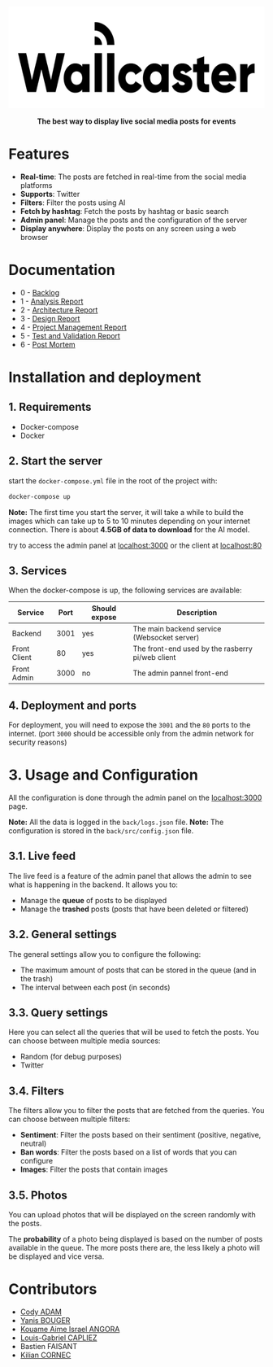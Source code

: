 
<!-- center image banner -->

<p align="center">
  <img src="doc/assets/banner.png" alt="Logo" height="200">
</p>
<p align="center">
    <b>The best way to display live social media posts for events</b>
</p>

# Features

- **Real-time**: The posts are fetched in real-time from the social media platforms
- **Supports**: Twitter
- **Filters**: Filter the posts using AI
- **Fetch by hashtag**: Fetch the posts by hashtag or basic search
- **Admin panel**: Manage the posts and the configuration of the server
- **Display anywhere**: Display the posts on any screen using a web browser

# Documentation 

- 0 - [Backlog](doc/backlog.md)
- 1 - [Analysis Report](doc/analysis-report.md)
- 2 - [Architecture Report](doc/architecture-report.md)
- 3 - [Design Report](doc/design-report.md)
- 4 - [Project Management Report](doc/management-report.md)
- 5 - [Test and Validation Report](doc/test-report.md)
- 6 - [Post Mortem](doc/post-mortem.md)

# Installation and deployment

## 1. Requirements

- Docker-compose
- Docker

## 2. Start the server

start the `docker-compose.yml` file in the root of the project with:

```bash
docker-compose up
```

**Note:** The first time you start the server, it will take a while to build the images which can take up to 5 to 10 minutes depending on your internet connection. There is about **4.5GB of data to download** for the AI model.

try to access the admin panel at [localhost:3000](http://localhost:3000)
or the client at [localhost:80](http://localhost:80)

## 3. Services

When the docker-compose is up, the following services are available:

| Service      | Port | Should expose | Description                                      |
| ------------ | ---- | ------------- | ------------------------------------------------ |
| Backend      | 3001 | yes           | The main backend service (Websocket server)      |
| Front Client | 80   | yes           | The front-end used by the rasberry pi/web client |
| Front Admin  | 3000 | no            | The admin pannel front-end                       |

## 4. Deployment and ports

For deployment, you will need to expose the `3001` and the `80` ports to the internet. 
(port `3000` should be accessible only from the admin network for security reasons)

# 3. Usage and Configuration

All the configuration is done through the admin panel on the [localhost:3000](http://localhost:3000) page.

**Note:** All the data is logged in the `back/logs.json` file.
**Note:** The configuration is stored in the `back/src/config.json` file. 

## 3.1. Live feed

The live feed is a feature of the admin panel that allows the admin to see what is happening in the backend. It allows you to:
- Manage the **queue** of posts to be displayed
- Manage the **trashed** posts (posts that have been deleted or filtered)

## 3.2. General settings

The general settings allow you to configure the following:
- The maximum amount of posts that can be stored in the queue (and in the trash)
- The interval between each post (in seconds)


## 3.3. Query settings

Here you can select all the queries that will be used to fetch the posts. You can choose between multiple media sources:  
- Random (for debug purposes)
- Twitter

## 3.4. Filters

The filters allow you to filter the posts that are fetched from the queries. You can choose between multiple filters:

- **Sentiment**: Filter the posts based on their sentiment (positive, negative, neutral)
- **Ban words**: Filter the posts based on a list of words that you can configure
- **Images**: Filter the posts that contain images

## 3.5. Photos

You can upload photos that will be displayed on the screen randomly with the posts.

The **probability** of a photo being displayed is based on the number of posts available in the queue. The more posts there are, the less likely a photo will be displayed and vice versa.





# Contributors

- [Cody ADAM](https://github.com/CodyAdam)
- [Yanis BOUGER](https://github.com/12-3-8-s9b9o9j9t)
- [Kouame Aime Israel ANGORA](https://github.com/akai-code)
- [Louis-Gabriel CAPLIEZ](https://github.com/EdgeOfMemory-cloud) 
- Bastien FAISANT
- [Kilian CORNEC](https://github.com/Kali-ki)
